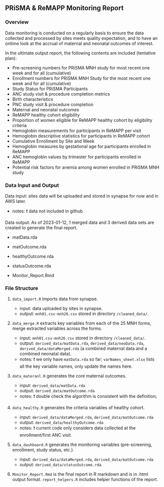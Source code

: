 ## PRiSMA & ReMAPP Monitoring Report


### Overview

Data monitoring is conducted on a regularly basis to ensure the data collected and processed by sites meets quality expectation, 
and to have an ontime look at the accrual of maternal and neonatal outcomes of interest. 

In the ultimate output report, the following contents are included (tentative plan):
- Pre-screening numbers for PRiSMA MNH study for most recent one week and for all (cumulative)
- Enrollment numbers for PRiSMA MNH Study for the most recent one week and for all (cumulative)
- Study Status for PRiSMA Participants
- ANC study visit & procedure completion metrics
- Birth characteristics
- PNC study visit & procedure completion
- Maternal and neonatal outcomes
- ReMAPP healthy cohort eligibility
- Proportion of women eligible for ReMAPP healthy cohort by eligibility criteria
- Hemoglobin measurements for participants in ReMAPP per visit
- Hemoglobin descriptive statistics for participants in ReMAPP cohort
- Cumulative Enrollment by Site and Week
- Hemoglobin measures by gestational age for participants enrolled in ReMAPP
- ANC hemoglobin values by trimester for participants enrolled in ReMAPP
- Potential risk factors for anemia among women enrolled in PRiSMA MNH study



### Data Input and Output

Data input: sites data will be uploaded and stored in synapse for now and in AWS later. 
   - notes: :heavy_exclamation_mark: data not included in github


Data output: As of 2023-01-12, 1 merged data and 3 derived data sets are created to generate the final report.

- matData.rda

- matOutcome.rda
- healthyOutcome.rda
- statusOutcome.rda

- Monitor_Report.Rmd

### File Structure

1. `data_import.R` imports data from synapse.
   - input: data uploaded by sites in synapse.
   - output: `mnh01.csv-mnh26.csv` stored in directory `/cleaned_data/`.
   
2. `data_merge.R` extracts key variables from each of the 25 MNH forms, merge extracted variables across the forms.
   - input: `mnh01.csv-mnh26.csv` stored in directory `/cleaned_data/`.
   - output: `derived_data/matData.rda`, `derived_data/neoData.rda`, `derived_data/dataMerged.rda` (a combined maternal data and a combined neonatal data). 
   - notes: :heavy_exclamation_mark: we only have `matData.rda` so far;
   `varNames_sheet.xlsx` lists all the key variable names, only update the names here.
   
3. `data_materanl.R` generates the core maternal outcomes.
   - input: `derived_data/matData.rda` 
   - output: `derived_data/matOutcome.rda`
   - notes: :heavy_exclamation_mark: double check the algorithm is consistent with the definition; 

4. `data_healthy.R` generates the criteria variables of healthy cohort.
   - input: `derived_data/dataMerged.rda`, `derived_data/matOutcome.rda`
   - output: `derived_data/healthyOutcome.rda`
   - notes: :heavy_exclamation_mark: current code only considers data collected at the enrollment/first ANC visit.
   
5. `data_dashboard.R` generates the monitoring variables (pre-screening, enrollment, study status, etc.).
   - input: `derived_data/dataMerged.rda`, `derived_data/matOutcome.rda`
   - output: `derived_data/statusOutcome.rda`.
   
6. `Monitor_Report.Rmd` is the final report in R markdown and is in .html output format. `report_helpers.R` includes helper functions of the report.
